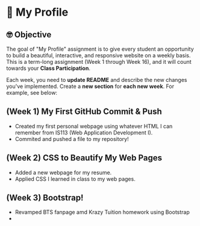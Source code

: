 # :wave: My Profile

## 🤓 Objective
The goal of "My Profile" assignment is to give every student an opportunity to build a beautiful, interactive, and responsive website on a weekly basis. This is a term-long assignment (Week 1 through Week 16), and it will count towards your **Class Participation**.

Each week, you need to **update README** and describe the new changes you've implemented. Create a **new section** for **each new week**. For example, see below:

## (Week 1) My First GitHub Commit & Push
* Created my first personal webpage using whatever HTML I can remember from IS113 (Web Application Development I).
* Commited and pushed a file to my repository!

## (Week 2) CSS to Beautify My Web Pages
* Added a new webpage for my resume.
* Applied CSS I learned in class to my web pages.

## (Week 3) Bootstrap!
* Revamped BTS fanpage amd Krazy Tuition homework using Bootstrap
* 